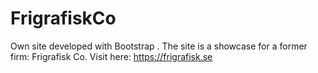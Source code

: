 # FrigrafiskCo
Own site developed with Bootstrap . The site is a showcase for a former firm: Frigrafisk Co.
Visit here: https://frigrafisk.se

